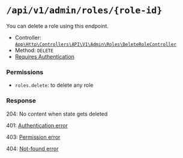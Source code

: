 # `/api/v1/admin/roles/{role-id}`
You can delete a role using this endpoint.

- Controller: [`App\Http\Controllers\API\V1\Admin\Roles\DeleteRoleController`](../../../../src/app/Http/Controllers/API/V1/Admin/Roles/DeleteRoleController.php)
- Method: `DELETE`
- [Requires Authentication](../../auth/login.md#how-to-use-api-token)

### Permissions
- `roles.delete`: to delete any role

### Response

204: No content when state gets deleted

401: [Authentication error](../../authentication-errors.md)

403: [Permission error](../../permission-errors.md)

404: [Not-found error](../../not-found-errors.md)
